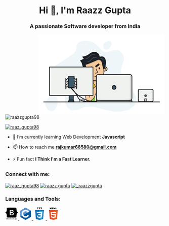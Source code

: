 
<h1 align="center">Hi 👋, I'm Raazz Gupta</h1>
<h3 align="center">A passionate Software developer from India</h3>

<img align="right" alt="coding" width="400" src="https://raw.githubusercontent.com/rajpratyush/rajpratyush/master/me_1.gif">

<p align="left"> <img src="https://komarev.com/ghpvc/?username=raazzgupta98&label=Profile%20views&color=0e75b6&style=flat" alt="raazzgupta98" /> </p>

<p align="left"> <a href="https://twitter.com/raaz_gupta98" target="blank"><img src="https://img.shields.io/twitter/follow/raaz_gupta98?logo=twitter&style=for-the-badge" alt="raaz_gupta98" /></a> </p>

- 🌱 I’m currently learning Web Development **Javascript**

- 📫 How to reach me **rajkumar68580@gmail.com**

- ⚡ Fun fact **I Think I'm a Fast Learner.**

<h3 align="left">Connect with me:</h3>
<p align="left">
<a href="https://twitter.com/raaz_gupta98" target="blank"><img align="center" src="https://raw.githubusercontent.com/rahuldkjain/github-profile-readme-generator/master/src/images/icons/Social/twitter.svg" alt="raaz_gupta98" height="30" width="40" /></a>
<a href="https://fb.com/raazz gupta" target="blank"><img align="center" src="https://raw.githubusercontent.com/rahuldkjain/github-profile-readme-generator/master/src/images/icons/Social/facebook.svg" alt="raazz gupta" height="30" width="40" /></a>
<a href="https://instagram.com/_raazzgupta" target="blank"><img align="center" src="https://raw.githubusercontent.com/rahuldkjain/github-profile-readme-generator/master/src/images/icons/Social/instagram.svg" alt="_raazzgupta" height="30" width="40" /></a>
</p>

<h3 align="left">Languages and Tools:</h3>
<p align="left"> <a href="https://getbootstrap.com" target="_blank" rel="noreferrer"> <img src="https://raw.githubusercontent.com/devicons/devicon/master/icons/bootstrap/bootstrap-plain-wordmark.svg" alt="bootstrap" width="40" height="40"/> </a> <a href="https://www.cprogramming.com/" target="_blank" rel="noreferrer"> <img src="https://raw.githubusercontent.com/devicons/devicon/master/icons/c/c-original.svg" alt="c" width="40" height="40"/> </a> <a href="https://www.w3schools.com/css/" target="_blank" rel="noreferrer"> <img src="https://raw.githubusercontent.com/devicons/devicon/master/icons/css3/css3-original-wordmark.svg" alt="css3" width="40" height="40"/> </a> <a href="https://www.w3.org/html/" target="_blank" rel="noreferrer"> <img src="https://raw.githubusercontent.com/devicons/devicon/master/icons/html5/html5-original-wordmark.svg" alt="html5" width="40" height="40"/> </a> </p>

<!-- <p><img align="left" src="https://github-readme-stats.vercel.app/api/top-langs?username=raazzgupta98&show_icons=true&locale=en&layout=compact" alt="raazzgupta98" /></p> -->

<!-- <p>&nbsp;<img align="center" src="https://github-readme-stats.vercel.app/api?username=raazzgupta98&show_icons=true&locale=en" alt="raazzgupta98" /></p> -->
